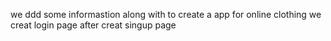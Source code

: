 we ddd some informastion along with to create a app for online clothing 
we creat login page after creat singup page 
